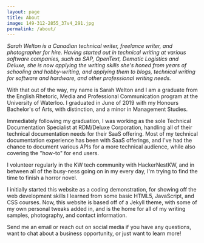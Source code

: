 ```yaml
---
layout: page
title: About
image: 149-312-2855_37v4_291.jpg
permalink: /about/
---
```


<i>Sarah Welton is a Canadian technical writer, freelance writer, and photographer for hire. Having started out in technical writing at various software companies, such as SAP, OpenText, Dematic Logistics and Deluxe, she is now applying the writing skills she's honed from years of schooling and hobby-writing, and applying them to blogs, technical writing for software and hardware, and other professional writing needs.</i>



With that out of the way, my name is Sarah Welton and I am a graduate from the English Rhetoric, Media and Professional Communication program at the University of Waterloo. I graduated in June of 2019 with my Honours Bachelor's of Arts, with distinction, and a minor in Management Studies.

Immediately following my graduation, I was working as the sole Technical Documentation Specialist at RDM/Deluxe Corporation, handling all of their technical documentation needs for their SaaS offering. Most of my technical documentation experience has been with SaaS offerings, and I've had the chance to document various APIs for a more technical audience, while also covering the "how-to" for end users.

I volunteer regularly in the KW tech community with HackerNestKW, and in between all of the busy-ness going on in my every day, I'm trying to find the time to finish a horror novel.

I initially started this website as a coding demonstration, for showing off the web development skills I learned from some basic HTML5, JavaScript, and CSS courses. Now, this website is based off of a Jekyll theme, with some of my own personal tweaks added in, and is the home for all of my writing samples, photography, and contact information.

Send me an email or reach out on social media if you have any questions, want to chat about a business opportunity, or just want to learn more!
